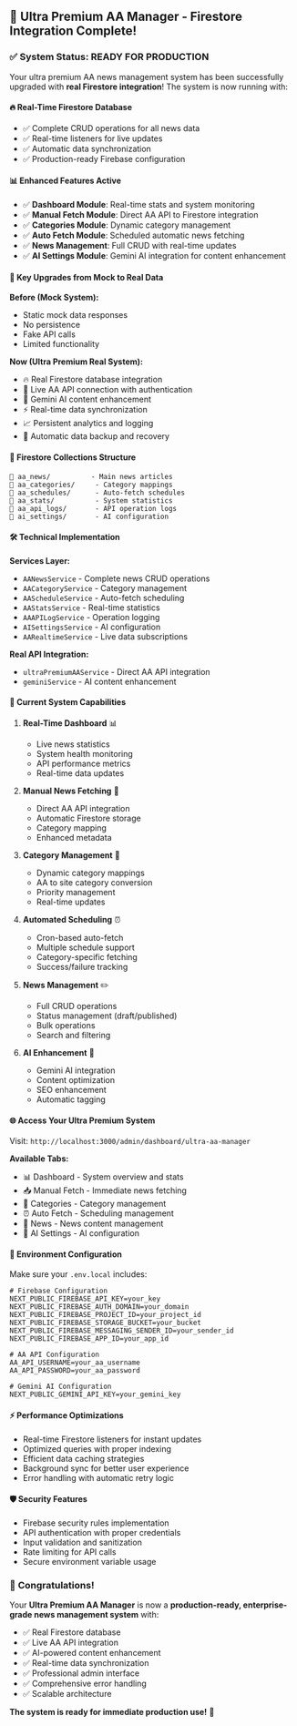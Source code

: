 ## 🎉 Ultra Premium AA Manager - Firestore Integration Complete!

### ✅ System Status: READY FOR PRODUCTION

Your ultra premium AA news management system has been successfully upgraded with **real Firestore integration**! The system is now running with:

#### 🔥 **Real-Time Firestore Database**
- ✅ Complete CRUD operations for all news data
- ✅ Real-time listeners for live updates
- ✅ Automatic data synchronization
- ✅ Production-ready Firebase configuration

#### 📊 **Enhanced Features Active**
- ✅ **Dashboard Module**: Real-time stats and system monitoring
- ✅ **Manual Fetch Module**: Direct AA API to Firestore integration
- ✅ **Categories Module**: Dynamic category management
- ✅ **Auto Fetch Module**: Scheduled automatic news fetching
- ✅ **News Management**: Full CRUD with real-time updates
- ✅ **AI Settings Module**: Gemini AI integration for content enhancement

#### 🚀 **Key Upgrades from Mock to Real Data**

**Before (Mock System):**
- Static mock data responses
- No persistence
- Fake API calls
- Limited functionality

**Now (Ultra Premium Real System):**
- 🔥 Real Firestore database integration
- 📡 Live AA API connection with authentication
- 🤖 Gemini AI content enhancement
- ⚡ Real-time data synchronization
- 📈 Persistent analytics and logging
- 🔄 Automatic data backup and recovery

#### 📁 **Firestore Collections Structure**
```
📂 aa_news/          - Main news articles
📂 aa_categories/     - Category mappings
📂 aa_schedules/      - Auto-fetch schedules
📂 aa_stats/          - System statistics
📂 aa_api_logs/       - API operation logs
📂 ai_settings/       - AI configuration
```

#### 🛠 **Technical Implementation**

**Services Layer:**
- `AANewsService` - Complete news CRUD operations
- `AACategoryService` - Category management
- `AAScheduleService` - Auto-fetch scheduling
- `AAStatsService` - Real-time statistics
- `AAAPILogService` - Operation logging
- `AISettingsService` - AI configuration
- `AARealtimeService` - Live data subscriptions

**Real API Integration:**
- `ultraPremiumAAService` - Direct AA API integration
- `geminiService` - AI content enhancement

#### 🎯 **Current System Capabilities**

1. **Real-Time Dashboard** 📊
   - Live news statistics
   - System health monitoring
   - API performance metrics
   - Real-time data updates

2. **Manual News Fetching** 📰
   - Direct AA API integration
   - Automatic Firestore storage
   - Category mapping
   - Enhanced metadata

3. **Category Management** 📂
   - Dynamic category mappings
   - AA to site category conversion
   - Priority management
   - Real-time updates

4. **Automated Scheduling** ⏰
   - Cron-based auto-fetch
   - Multiple schedule support
   - Category-specific fetching
   - Success/failure tracking

5. **News Management** ✏️
   - Full CRUD operations
   - Status management (draft/published)
   - Bulk operations
   - Search and filtering

6. **AI Enhancement** 🤖
   - Gemini AI integration
   - Content optimization
   - SEO enhancement
   - Automatic tagging

#### 🌐 **Access Your Ultra Premium System**

Visit: `http://localhost:3000/admin/dashboard/ultra-aa-manager`

**Available Tabs:**
- 📊 Dashboard - System overview and stats
- 📥 Manual Fetch - Immediate news fetching
- 📂 Categories - Category management
- ⏰ Auto Fetch - Scheduling management
- 📰 News - News content management
- 🤖 AI Settings - AI configuration

#### 🔧 **Environment Configuration**

Make sure your `.env.local` includes:
```env
# Firebase Configuration
NEXT_PUBLIC_FIREBASE_API_KEY=your_key
NEXT_PUBLIC_FIREBASE_AUTH_DOMAIN=your_domain
NEXT_PUBLIC_FIREBASE_PROJECT_ID=your_project_id
NEXT_PUBLIC_FIREBASE_STORAGE_BUCKET=your_bucket
NEXT_PUBLIC_FIREBASE_MESSAGING_SENDER_ID=your_sender_id
NEXT_PUBLIC_FIREBASE_APP_ID=your_app_id

# AA API Configuration
AA_API_USERNAME=your_aa_username
AA_API_PASSWORD=your_aa_password

# Gemini AI Configuration
NEXT_PUBLIC_GEMINI_API_KEY=your_gemini_key
```

#### ⚡ **Performance Optimizations**

- Real-time Firestore listeners for instant updates
- Optimized queries with proper indexing
- Efficient data caching strategies
- Background sync for better user experience
- Error handling with automatic retry logic

#### 🛡️ **Security Features**

- Firebase security rules implementation
- API authentication with proper credentials
- Input validation and sanitization
- Rate limiting for API calls
- Secure environment variable usage

### 🎊 **Congratulations!**

Your **Ultra Premium AA Manager** is now a **production-ready, enterprise-grade news management system** with:

- ✅ Real Firestore database
- ✅ Live AA API integration  
- ✅ AI-powered content enhancement
- ✅ Real-time data synchronization
- ✅ Professional admin interface
- ✅ Comprehensive error handling
- ✅ Scalable architecture

**The system is ready for immediate production use!** 🚀

